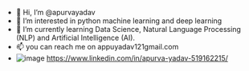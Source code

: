 - 👋 Hi, I’m @apurvayadav
- 👀 I’m interested in python machine learning and deep learning
- 🌱 I’m currently learning Data Science, Natural Language Processing (NLP) and Artificial Intelligence (AI).
- 📫 you can reach me on appuyadav121gmail.com
- ![image]({https://img.shields.io/badge/LinkedIn-0077B5?style=for-the-badge&logo=linkedin&logoColor=white}) https://www.linkedin.com/in/apurva-yadav-519162215/

<!---
apurvayadav/apurvayadav is a ✨ special ✨ repository because its `README.md` (this file) appears on your GitHub profile.
You can click the Preview link to take a look at your changes.
--->
